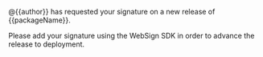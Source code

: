 @{{author}} has requested your signature on a new release of {{packageName}}.

Please add your signature using the WebSign SDK in order to advance the release
to deployment.

